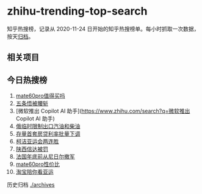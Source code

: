 # zhihu-trending-top-search

知乎热搜榜，记录从 2020-11-24
日开始的知乎热搜榜单。每小时抓取一次数据，按天[归档](./archives)。

## 相关项目

## 今日热搜榜

<!-- BEGIN -->
<!-- 最后更新时间 Wed Oct 04 2023 20:14:43 GMT+0800 (China Standard Time) -->

1. [mate60pro值得买吗](https://www.zhihu.com/search?q=mate60pro值得买吗)
1. [五条悟被腰斩](https://www.zhihu.com/search?q=五条悟被腰斩)
1. [微软推出 Copilot AI 助手](https://www.zhihu.com/search?q=微软推出 Copilot AI
   助手)
1. [俄临时限制出口汽油和柴油](https://www.zhihu.com/search?q=俄临时限制出口汽油和柴油)
1. [存量首套房贷利率批量下调](https://www.zhihu.com/search?q=存量首套房贷利率批量下调)
1. [柯洁亚运会两连胜](https://www.zhihu.com/search?q=柯洁亚运会两连胜)
1. [陕西信达被罚](https://www.zhihu.com/search?q=陕西信达被罚)
1. [法国年底前从尼日尔撤军](https://www.zhihu.com/search?q=法国年底前从尼日尔撤军)
1. [mate60pro性价比](https://www.zhihu.com/search?q=mate60pro性价比)
1. [淘宝陪你看亚运](https://www.zhihu.com/search?q=淘宝陪你看亚运)

<!-- END -->

历史归档 [./archives](./archives)
